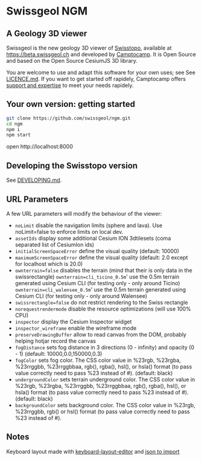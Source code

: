 # Swissgeol NGM

## A Geology 3D viewer

Swissgeol is the new geology 3D viewer of [Swisstopo](https://swisstopo.ch), available at https://beta.swissgeol.ch and developed by [Camptocamp](https://www.camptocamp.com/).
It is Open Source and based on the Open Source CesiumJS 3D library.

You are welcome to use and adapt this software for your own uses; see See [LICENCE.md](./LICENCE.md). If you want to get started off rapidely, Camptocamp offers [support and expertise](https://www.camptocamp.com/geospatial_solutions) to meet your needs rapidely.


## Your own version: getting started

```bash
git clone https://github.com/swissgeol/ngm.git
cd ngm
npm i
npm start
```

open http://localhost:8000


## Developing the Swisstopo version

See [DEVELOPING.md](./DEVELOPING.md).


## URL Parameters

A few URL parameters will modify the behaviour of the viewer:

- `noLimit` disable the navigation limits (sphere and lava). Use noLimit=false to enforce limits on local dev.
- `assetIds` display some additional Cesium ION 3dtilesets (coma separated list of CesiumIon ids)
- `initialScreenSpaceError` define the visual quality (default: 10000)
- `maximumScreenSpaceError` define the visual quality (default: 2.0 except for localhost which is 20.0)
- `ownterrain=false` disables the terrain (mind that their is only data in the swissrectangle)
  `ownterrain=cli_ticino_0.5m`' use the 0.5m terrain generated using Cesium CLI (for testing only - only around Ticino)
  `ownterrain=cli_walensee_0.5m`' use the 0.5m terrain generated using Cesium CLI (for testing only - only around Walensee)
- `swissrectangle=false` do not restrict rendering to the Swiss rectangle
- `norequestrendermode` disable the resource optimizations (will use 100% CPU)
- `inspector` display the Cesium Inspector widget
- `inspector_wireframe` enable the wireframe mode
- `preserveDrawingBuffer` allow to read canvas from the DOM, probably helping hotjar record the canvas
- `fogDistance` sets fog distance in 3 directions (0 - infinity) and opacity (0 - 1) (default: 10000,0.0,150000,0.3)
- `fogColor` sets fog color. The CSS color value in %23rgb, %23rgba, %23rrggbb, %23rrggbbaa, rgb(), rgba(), hsl(), or hsla() format (to pass value correctly need to pass %23 instead of #). (default: black)
- `undergroundColor` sets terrain underground color. The CSS color value in %23rgb, %23rgba, %23rrggbb, %23rrggbbaa, rgb(), rgba(), hsl(), or hsla() format (to pass value correctly need to pass %23 instead of #). (default: black)
- `backgroundColor` sets background color. The CSS color value in %23rgb, %23rrggbb, rgb() or hsl() format (to pass value correctly need to pass %23 instead of #).


## Notes

Keyboard layout made with [keyboard-layout-editor](http://www.keyboard-layout-editor.com/) and [json to import](https://jira.camptocamp.com/secure/attachment/42145/keyboard-layout_upd.json)

